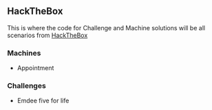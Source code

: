 ## HackTheBox

This is where the code for Challenge and Machine solutions will be
all scenarios from [HackTheBox](https://hackthebox.eu)



### Machines
- Appointment




### Challenges
- Emdee five for life